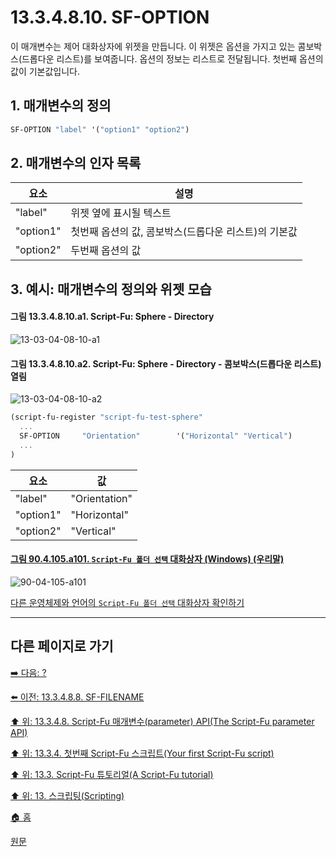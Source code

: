 # 13.3.4.8.10. SF-OPTION
이 매개변수는 제어 대화상자에 위젯을 만듭니다. 이 위젯은 옵션을 가지고 있는 콤보박스(드롭다운 리스트)를 보여줍니다. 옵션의 정보는 리스트로 전달됩니다. 첫번째 옵션의 값이 기본값입니다.

## 1. 매개변수의 정의

```scheme
SF-OPTION "label" '("option1" "option2")
```

## 2. 매개변수의 인자 목록

|요소|설명|
|---|---|
|"label"|위젯 옆에 표시될 텍스트|
|"option1"|첫번째 옵션의 값, 콤보박스(드롭다운 리스트)의 기본값|
|"option2"|두번째 옵션의 값|

## 3. 예시: 매개변수의 정의와 위젯 모습
#### 그림 13.3.4.8.10.a1. Script-Fu: Sphere - Directory
![13-03-04-08-10-a1](https://github.com/wonder13662/gimp/assets/15767104/bd8a48fe-2700-4532-9540-a66d4a1f0ccb)

#### 그림 13.3.4.8.10.a2. Script-Fu: Sphere - Directory - 콤보박스(드롭다운 리스트) 열림
![13-03-04-08-10-a2](https://github.com/wonder13662/gimp/assets/15767104/2ba5160e-1128-42a8-8835-b7debdfae275)

```scheme
(script-fu-register "script-fu-test-sphere"
  ...
  SF-OPTION     "Orientation"        '("Horizontal" "Vertical")
  ...
)
```

|요소|값|
|---|---|
|"label"|"Orientation"|
|"option1"|"Horizontal"|
|"option2"|"Vertical"|

<a id="90-04-105-a101"></a>

#### [그림 90.4.105.a101. `Script-Fu 폴더 선택` 대화상자 (Windows) (우리말)](./90-04-105-script_fu_folder_selection.md#90-04-105-a101)
![90-04-105-a101](https://github.com/wonder13662/gimp/assets/15767104/2abf8d19-df2e-44a8-b508-eaff7664c9cf)

[다른 운영체제와 언어의 `Script-Fu 폴더 선택` 대화상자 확인하기](./90-04-105-script_fu_folder_selection.md#90-04-105-a102)

***

## 다른 페이지로 가기

[➡️ 다음: ?]()

[⬅️ 이전: 13.3.4.8.8. SF-FILENAME](./13-03-04-08-08-sf_filename.md)

[⬆️ 위: 13.3.4.8. Script-Fu 매개변수(parameter) API(The Script-Fu parameter API)](./13-03-04-08-00-the_script_fu_parameter_api.md)

[⬆️ 위: 13.3.4. 첫번째 Script-Fu 스크립트(Your first Script-Fu script)](./13-03-04-00-your-first-script-fu-script.md)

[⬆️ 위: 13.3. Script-Fu 튜토리얼(A Script-Fu tutorial)](./13-03-00-a-script-fu-tutorial.md)

[⬆️ 위: 13. 스크립팅(Scripting)](./13-00-scripting.md)

[🏠 홈](./00-home.md)

[원문](https://docs.gimp.org/2.10/ko/gimp-using-script-fu-tutorial-first-script.html#gimp-using-script-fu-api)